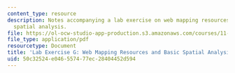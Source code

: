 ```yaml
---
content_type: resource
description: Notes accompanying a lab exercise on web mapping resources and basic
  spatial analysis.
file: https://ol-ocw-studio-app-production.s3.amazonaws.com/courses/11-208-introduction-to-computers-in-public-management-ii-january-iap-2002/50c32524e046557477ec28404452d594_11208labG.pdf
file_type: application/pdf
resourcetype: Document
title: 'Lab Exercise G: Web Mapping Resources and Basic Spatial Analysis'
uid: 50c32524-e046-5574-77ec-28404452d594
---
```

